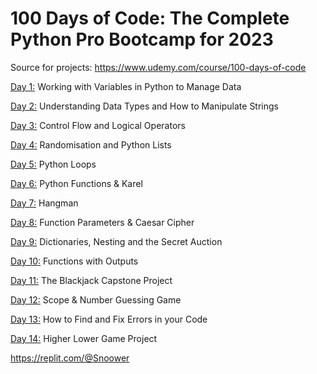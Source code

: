 # 100 Days of Code: The Complete Python Pro Bootcamp for 2023

Source for projects: https://www.udemy.com/course/100-days-of-code

[Day 1:](https://github.com/Snoower/100-days-of-code-python/tree/main/day-001) Working with Variables in Python to Manage Data

[Day 2:](https://github.com/Snoower/100-days-of-code-python/tree/main/day-002) Understanding Data Types and How to Manipulate Strings

[Day 3:](https://github.com/Snoower/100-days-of-code-python/tree/main/day-003) Control Flow and Logical Operators

[Day 4:](https://github.com/Snoower/100-days-of-code-python/tree/main/day-004) Randomisation and Python Lists

[Day 5:](https://github.com/Snoower/100-days-of-code-python/tree/main/day-005) Python Loops

[Day 6:](https://github.com/Snoower/100-days-of-code-python/tree/main/day-006) Python Functions & Karel

[Day 7:](https://github.com/Snoower/100-days-of-code-python/tree/main/day-007) Hangman

[Day 8:](https://github.com/Snoower/100-days-of-code-python/tree/main/day-008) Function Parameters & Caesar Cipher

[Day 9:](https://github.com/Snoower/100-days-of-code-python/tree/main/day-009) Dictionaries, Nesting and the Secret Auction

[Day 10:](https://github.com/Snoower/100-days-of-code-python/tree/main/day-010) Functions with Outputs

[Day 11:](https://github.com/Snoower/100-days-of-code-python/tree/main/day-011) The Blackjack Capstone Project

[Day 12:](https://github.com/Snoower/100-days-of-code-python/tree/main/day-012) Scope & Number Guessing Game

[Day 13:](https://github.com/Snoower/100-days-of-code-python/tree/main/day-013) How to Find and Fix Errors in your Code

[Day 14:](https://github.com/Snoower/100-days-of-code-python/tree/main/day-014) Higher Lower Game Project

https://replit.com/@Snoower
